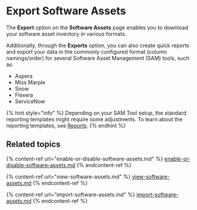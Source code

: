 # Export Software Assets

The **Export** option on the **Software Assets** page enables you to download your software asset inventory in various formats.&#x20;

Additionally, through the **Exports** option, you can also create quick reports and export your data in the commonly configured format (column namings/order) for several Software Asset Management (SAM) tools, such as:

* Aspera
* Miss Marple
* Snow
* Flexera
* ServiceNow

{% hint style="info" %}
Depending on your SAM Tool setup, the standard reporting templates might require some adjustments. To learn about the reporting templates, see [Reports](../../other-tools/reports/).
{% endhint %}

## Related topics

{% content-ref url="enable-or-disable-software-assets.md" %}
[enable-or-disable-software-assets.md](enable-or-disable-software-assets.md)
{% endcontent-ref %}

{% content-ref url="view-software-assets.md" %}
[view-software-assets.md](view-software-assets.md)
{% endcontent-ref %}

{% content-ref url="import-software-assets.md" %}
[import-software-assets.md](import-software-assets.md)
{% endcontent-ref %}
